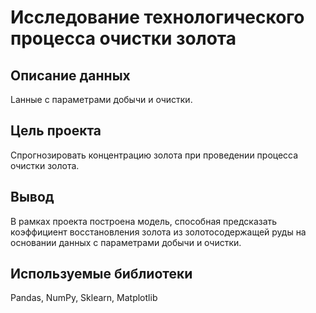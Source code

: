# Исследование технологического процесса очистки золота
## Описание данных
Lанные с параметрами добычи и очистки.
## Цель проекта
Спрогнозировать концентрацию золота при проведении процесса очистки золота.
## Вывод
В рамках проекта построена модель, способная предсказать коэффициент восстановления золота из золотосодержащей руды на основании данных с параметрами добычи и очистки.
## Используемые библиотеки
Pandas, NumPy, Sklearn, Matplotlib 
